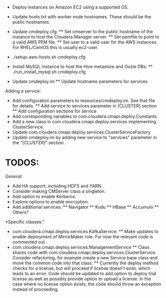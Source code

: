 * Deploy instances on Amazon EC2 using a supported OS.
* Update hosts.txt with worker node hostnames. These should be the public hostnames.
* Update cmdeploy.cfg:
** Set cmserver to the public hostname of the instance to host the Cloudera Manager server.
** Set pemfile to point to a valid AWS PEM file.
** Set user to a valid user for the AWS instances. For RHEL/CentOS this is usually ec2-user.
* ./setup-aws-hosts.sh cmdeploy.cfg
* Install MySQL instance to host the Hive metastore and Oozie DBs:
** ./run_install_mysql.sh cmdeploy.cfg

* Update cmdeploy.ini
** Update hostname parameters for services

Adding a service:

* Add configuration parameters to resources/cmdeploy.ini. See that file for
 details.
** Add service to services parameter in [CLUSTER] section
** Add configuration sections for service
* Add corresponding variables to com.cloudera.cmapi.deploy.Constants.
* Add a new class in com.cloudera.cmapi.deploy.services implementing ClusterService.
* Update com.cloudera.cmapi.deploy.services.ClusterServiceFactory
* Update cmdeploy.ini by adding new service to "services" parameter in the "[CLUSTER]" section. 


TODOS:
======

*General:*
* Add HA support, including HDFS and YARN.
* Consider making CMServer class a singleton.
* Add option to enable Kerberos.
* Explore options to enable encryption.
* Add additional services:
** Navigator
** Kudu
** HBase
** Accumulo
** Others?

*Specific classes:"
* com.cloudera.cmapi.deploy.services.KafkaService:
** Make updates to enable deployment of MirrorMaker role. For now the relevant code is commented out.
* com.cloudera.cmapi.deploy.services.ManagementService
** Class shares code with com.cloudera.cmapi.deploy.services.ClusterService. Consider refactoring, for example create a new Service base class and move the common code into that class.
** Currently the deploy method checks for a license, but will proceed if license doesn't exist, which leads to an error. Code should be updated to add option to deploy trial license as well as possibly provide option to upload a license. In the case where no license option exists, the code should throw an exception instead of proceeding.
